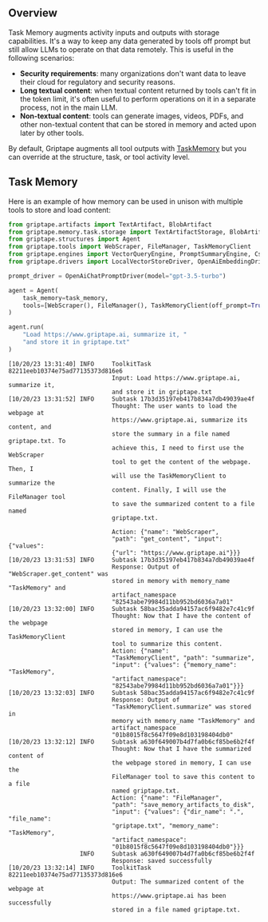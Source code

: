 ## Overview
Task Memory augments activity inputs and outputs with storage capabilities. It's a way to keep any data generated by tools off prompt but still allow LLMs to operate on that data remotely. This is useful in the following scenarios:

* **Security requirements**: many organizations don't want data to leave their cloud for regulatory and security reasons.
* **Long textual content**: when textual content returned by tools can't fit in the token limit, it's often useful to perform operations on it in a separate process, not in the main LLM.
* **Non-textual content**: tools can generate images, videos, PDFs, and other non-textual content that can be stored in memory and acted upon later by other tools.

By default, Griptape augments all tool outputs with [TaskMemory](../../reference/griptape/memory/task/task_memory.md) but you can override at the structure, task, or tool activity level.


## Task Memory
Here is an example of how memory can be used in unison with multiple tools to store and load content:

```python
from griptape.artifacts import TextArtifact, BlobArtifact
from griptape.memory.task.storage import TextArtifactStorage, BlobArtifactStorage
from griptape.structures import Agent
from griptape.tools import WebScraper, FileManager, TaskMemoryClient
from griptape.engines import VectorQueryEngine, PromptSummaryEngine, CsvExtractionEngine, JsonExtractionEngine
from griptape.drivers import LocalVectorStoreDriver, OpenAiEmbeddingDriver, OpenAiChatPromptDriver

prompt_driver = OpenAiChatPromptDriver(model="gpt-3.5-turbo")

agent = Agent(
    task_memory=task_memory,
    tools=[WebScraper(), FileManager(), TaskMemoryClient(off_prompt=True)]
)

agent.run(
    "Load https://www.griptape.ai, summarize it, "
    "and store it in griptape.txt"
)
```

```
[10/20/23 13:31:40] INFO     ToolkitTask 82211eeb10374e75ad77135373d816e6       
                             Input: Load https://www.griptape.ai, summarize it, 
                             and store it in griptape.txt                       
[10/20/23 13:31:52] INFO     Subtask 17b3d35197eb417b834a7db49039ae4f           
                             Thought: The user wants to load the webpage at     
                             https://www.griptape.ai, summarize its content, and
                             store the summary in a file named griptape.txt. To 
                             achieve this, I need to first use the WebScraper   
                             tool to get the content of the webpage. Then, I    
                             will use the TaskMemoryClient to summarize the  
                             content. Finally, I will use the FileManager tool  
                             to save the summarized content to a file named     
                             griptape.txt.                                      
                                                                                
                             Action: {"name": "WebScraper",     
                             "path": "get_content", "input": {"values":     
                             {"url": "https://www.griptape.ai"}}}               
[10/20/23 13:31:53] INFO     Subtask 17b3d35197eb417b834a7db49039ae4f           
                             Response: Output of "WebScraper.get_content" was
                             stored in memory with memory_name "TaskMemory" and 
                             artifact_namespace                                 
                             "82543abe79984d11bb952bd6036a7a01"                 
[10/20/23 13:32:00] INFO     Subtask 58bac35adda94157ac6f9482e7c41c9f           
                             Thought: Now that I have the content of the webpage
                             stored in memory, I can use the TaskMemoryClient
                             tool to summarize this content.                    
                             Action: {"name":                   
                             "TaskMemoryClient", "path": "summarize",    
                             "input": {"values": {"memory_name": "TaskMemory",  
                             "artifact_namespace":                              
                             "82543abe79984d11bb952bd6036a7a01"}}}              
[10/20/23 13:32:03] INFO     Subtask 58bac35adda94157ac6f9482e7c41c9f           
                             Response: Output of                             
                             "TaskMemoryClient.summarize" was stored in      
                             memory with memory_name "TaskMemory" and           
                             artifact_namespace                                 
                             "01b8015f8c5647f09e8d103198404db0"                 
[10/20/23 13:32:12] INFO     Subtask a630f649007b4d7fa0b6cf85be6b2f4f           
                             Thought: Now that I have the summarized content of 
                             the webpage stored in memory, I can use the        
                             FileManager tool to save this content to a file    
                             named griptape.txt.                                
                             Action: {"name": "FileManager",    
                             "path": "save_memory_artifacts_to_disk",       
                             "input": {"values": {"dir_name": ".", "file_name": 
                             "griptape.txt", "memory_name": "TaskMemory",       
                             "artifact_namespace":                              
                             "01b8015f8c5647f09e8d103198404db0"}}}              
                    INFO     Subtask a630f649007b4d7fa0b6cf85be6b2f4f           
                             Response: saved successfully                    
[10/20/23 13:32:14] INFO     ToolkitTask 82211eeb10374e75ad77135373d816e6       
                             Output: The summarized content of the webpage at   
                             https://www.griptape.ai has been successfully      
                             stored in a file named griptape.txt. 
```
